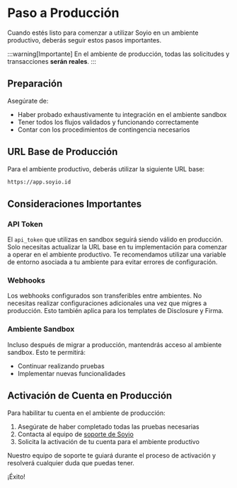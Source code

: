 # Paso a Producción

Cuando estés listo para comenzar a utilizar Soyio en un ambiente productivo, deberás seguir estos pasos importantes.

:::warning[Importante]
En el ambiente de producción, todas las solicitudes y transacciones **serán reales**.
:::


## Preparación

Asegúrate de:

- Haber probado exhaustivamente tu integración en el ambiente sandbox
- Tener todos los flujos validados y funcionando correctamente
- Contar con los procedimientos de contingencia necesarios

## URL Base de Producción

Para el ambiente productivo, deberás utilizar la siguiente URL base:

```bash
https://app.soyio.id
```

## Consideraciones Importantes

### API Token

El `api_token` que utilizas en sandbox seguirá siendo válido en producción. Solo necesitas actualizar la URL base en tu implementación para comenzar a operar en el ambiente productivo. Te recomendamos utilizar una variable de entorno asociada a tu ambiente para evitar errores de configuración.

### Webhooks

Los webhooks configurados son transferibles entre ambientes. No necesitas realizar configuraciones adicionales una vez que migres a producción. Esto también aplica para los templates de Disclosure y Firma.

### Ambiente Sandbox

Incluso después de migrar a producción, mantendrás acceso al ambiente sandbox. Esto te permitirá:
- Continuar realizando pruebas
- Implementar nuevas funcionalidades

## Activación de Cuenta en Producción

Para habilitar tu cuenta en el ambiente de producción:

1. Asegúrate de haber completado todas las pruebas necesarias
2. Contacta al equipo de [soporte de Soyio](mailto:soporte@soyio.id)
3. Solicita la activación de tu cuenta para el ambiente productivo

Nuestro equipo de soporte te guiará durante el proceso de activación y resolverá cualquier duda que puedas tener.

¡Éxito!
